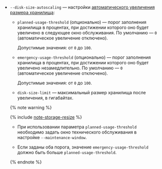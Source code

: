 * `--disk-size-autoscaling` — настройки [автоматического увеличения размера хранилища](../../../managed-mysql/concepts/storage.md#disk-size-autoscaling):
  * `planned-usage-threshold` (опционально) — порог заполнения хранилища в процентах, при достижении которого оно будет увеличено в следующее окно обслуживания. По умолчанию — `0` (автоматическое увеличение отключено).
           
    Допустимые значения: от `0` до `100`.

  * `emergency-usage-threshold` (опционально) — порог заполнения хранилища в процентах, при достижении которого оно будет увеличено незамедлительно. По умолчанию — `0` (автоматическое увеличение отключено).
           
    Допустимые значения: от `0` до `100`. 

  * `disk-size-limit` — максимальный размер хранилища после увеличения, в гигабайтах. 

  {% note warning %}
  
  {% include [note-storage-resize](note-storage-resize.md) %}
  * При использовании параметра `planned-usage-threshold` необходимо задать окно технического обслуживания в настройке `--maintenance-window`.
        
  * Если заданы оба порога, значение `emergency-usage-threshold` должно быть больше `planned-usage-threshold`.

  {% endnote %}